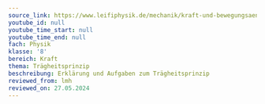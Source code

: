 ```yaml
---
source_link: https://www.leifiphysik.de/mechanik/kraft-und-bewegungsaenderung/grundwissen/1-newtonsches-gesetz-traegheitsgesetz
youtube_id: null
youtube_time_start: null
youtube_time_end: null
fach: Physik
klasse: '8'
bereich: Kraft
thema: Trägheitsprinzip
beschreibung: Erklärung und Aufgaben zum Trägheitsprinzip
reviewed_from: lmh
reviewed_on: 27.05.2024
---
```


